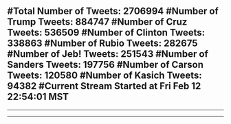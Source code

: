 #Total Number of Tweets: 2706994 
#Number of Trump Tweets: 884747
#Number of Cruz Tweets: 536509
#Number of Clinton Tweets: 338863
#Number of Rubio Tweets: 282675
#Number of Jeb! Tweets: 251543
#Number of Sanders Tweets: 197756
#Number of Carson Tweets: 120580
#Number of Kasich Tweets: 94382
#Current Stream Started at Fri Feb 12 22:54:01 MST
---
---
---
